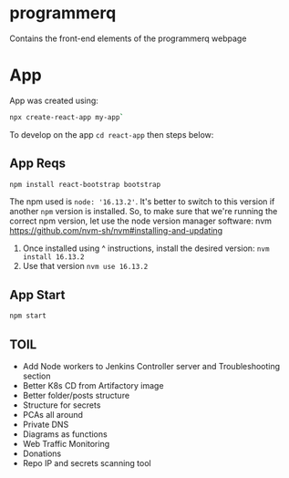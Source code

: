 # programmerq
Contains the front-end elements of the programmerq webpage

# App

App was created using:
```bash
npx create-react-app my-app`
```

To develop on the app `cd react-app` then steps below:

## App Reqs

```bash
npm install react-bootstrap bootstrap
```

The npm used is `node: '16.13.2'`. It's better to switch to this version if another `npm`
version is installed. So, to make sure that we're running the correct npm version, let use the
node version manager software: nvm https://github.com/nvm-sh/nvm#installing-and-updating

1. Once installed using ^ instructions, install the desired version: `nvm install 16.13.2`
2. Use that version `nvm use 16.13.2`

## App Start

```bash
npm start
```

## TOIL

- Add Node workers to Jenkins Controller server and Troubleshooting section
- Better K8s CD from Artifactory image
- Better folder/posts structure
- Structure for secrets
- PCAs all around
- Private DNS
- Diagrams as functions
- Web Traffic Monitoring
- Donations
- Repo IP and secrets scanning tool



